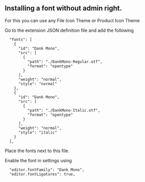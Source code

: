 ## Installing a font without admin right.

For this you can use any File Icon Theme or Product Icon Theme

Go to the extension JSON definition file and add the following
```
  "fonts": [
    {
      "id": "Dank Mono",
      "src": [
        {
          "path": "./DankMono-Regular.otf",
          "format": "opentype"
        }
      ],
      "weight": "normal",
      "style": "normal"
    },
    {
      "id": "Dank Mono",
      "src": [
        {
          "path": "./DankMono-Italic.otf",
          "format": "opentype"
        }
      ],
      "weight": "normal",
      "style": "italic"
    }
  ],
```

Place the fonts next to this file.

Enable the font in settings using
```
  "editor.fontFamily": "Dank Mono",
  "editor.fontLigatures": true,
```
